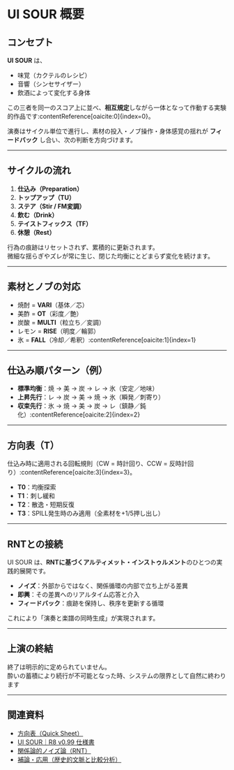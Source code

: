 # UI SOUR 概要

## コンセプト
**UI SOUR** は、  
- 味覚（カクテルのレシピ）  
- 音響（シンセサイザー）  
- 飲酒によって変化する身体  

この三者を同一のスコア上に並べ、**相互規定**しながら一体となって作動する実験的作品です:contentReference[oaicite:0]{index=0}。  

演奏はサイクル単位で進行し、素材の投入・ノブ操作・身体感覚の揺れが **フィードバック** し合い、次の判断を方向づけます。  

---

## サイクルの流れ
1. **仕込み（Preparation）**  
2. **トップアップ（TU）**  
3. **ステア（Stir / FM変調）**  
4. **飲む（Drink）**  
5. **テイストフィックス（TF）**  
6. **休憩（Rest）**  

行為の痕跡はリセットされず、累積的に更新されます。  
微細な揺らぎやズレが常に生じ、閉じた均衡にとどまらず変化を続けます。  

---

## 素材とノブの対応
- 焼酎 = **VARI**（基体／芯）  
- 美酢 = **OT**（彩度／艶）  
- 炭酸 = **MULTI**（粒立ち／変調）  
- レモン = **RISE**（明度／輪郭）  
- 氷 = **FALL**（冷却／希釈）:contentReference[oaicite:1]{index=1}

---

## 仕込み順パターン（例）
- **標準均衡**：焼 → 美 → 炭 → レ → 氷（安定／地味）  
- **上昇先行**：レ → 炭 → 美 → 焼 → 氷（瞬発／刺寄り）  
- **収束先行**：氷 → 焼 → 美 → 炭 → レ（鎮静／鈍化）:contentReference[oaicite:2]{index=2}

---

## 方向表（T）
仕込み時に適用される回転規則（CW = 時計回り、CCW = 反時計回り）:contentReference[oaicite:3]{index=3}。  

- **T0**：均衡探索  
- **T1**：刺し緩和  
- **T2**：散逸・短期反復  
- **T3**：SPILL発生時のみ適用（全素材を+1/5押し出し）  

---

## RNTとの接続
UI SOUR は、**RNTに基づくアルティメット・インストゥルメント**のひとつの実践的展開です。  

- **ノイズ**：外部からではなく、関係循環の内部で立ち上がる差異  
- **即興**：その差異へのリアルタイム応答と介入  
- **フィードバック**：痕跡を保持し、秩序を更新する循環  

これにより「演奏と楽譜の同時生成」が実現されます。  

---

## 上演の終結
終了は明示的に定められていません。  
酔いの蓄積により続行が不可能となった時、システムの限界として自然に終わります

---

## 関連資料
- [方向表（Quick Sheet）](方向表.pdf)  
- [UI SOUR｜R8 v0.99 仕様書](UI%20SOUR｜R8%20v0.99.pdf)  
- [関係論的ノイズ論（RNT）](../RNT/00_index.md)  
- [補論・応用（歴史的文脈と比較分析）](補論・応用.pdf)  
